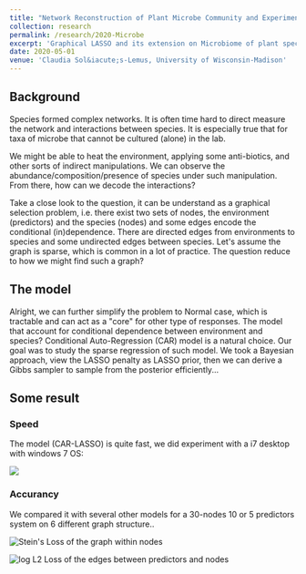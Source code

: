 ```yaml
---
title: "Network Reconstruction of Plant Microbe Community and Experimental Design "
collection: research
permalink: /research/2020-Microbe
excerpt: 'Graphical LASSO and its extension on Microbiome of plant species'
date: 2020-05-01
venue: 'Claudia Sol&iacute;s-Lemus, University of Wisconsin-Madison'
---
```


## Background

Species formed complex networks. It is often time hard to direct measure the network and interactions between species. It is especially true that for taxa of microbe that cannot be cultured (alone) in the lab. 

We might be able to heat the environment, applying some anti-biotics, and other sorts of indirect manipulations. We can observe the abundance/composition/presence of species under such manipulation. From there, how can we decode the interactions?

Take a close look to the question, it can be understand as a graphical selection problem, i.e. there exist two sets of nodes, the environment (predictors) and the species (nodes) and some edges encode the conditional (in)dependence. There are directed edges from environments to species and some undirected edges between species. Let's assume the graph is sparse, which is common in a lot of practice. The question reduce to how we might find such a graph?

## The model

Alright, we can further simplify the problem to Normal case, which is tractable and can act as a "core" for other type of responses. The model that account for conditional dependence between environment and species? Conditional Auto-Regression (CAR) model is a natural choice. Our goal was to study the sparse regression of such model. We took a Bayesian approach, view the LASSO penalty as LASSO prior, then we can derive a Gibbs sampler to sample from the posterior efficiently...

## Some result

### Speed

The model (CAR-LASSO) is quite fast, we did experiment with a i7 desktop with windows 7 OS:

![](http://YunyiShen.github.io/files/Research_figs/CARLASSO/scaling_test.png)

### Accurancy 

We compared it with several other models for a 30-nodes 10 or 5 predictors system on 6 different graph structure..

![Stein's Loss of the graph within nodes](http://YunyiShen.github.io/files/Research_figs/CARLASSO/Stein_k30.jpg)

![log L2 Loss of the edges between predictors and nodes](http://YunyiShen.github.io/files/Research_figs/CARLASSO/beta_k30.jpg)
